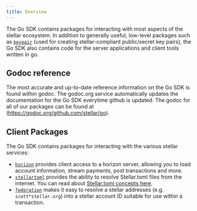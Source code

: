 ```yaml
---
title: Overview
---
```


The Go SDK contains packages for interacting with most aspects of the stellar ecosystem.  In addition to generally useful, low-level packages such as [`keypair`](https://godoc.org/github.com/quantadex/stellar_go/keypair) (used for creating stellar-compliant public/secret key pairs), the Go SDK also contains code for the server applications and client tools written in go.

## Godoc reference

The most accurate and up-to-date reference information on the Go SDK is found within godoc.  The godoc.org service automatically updates the documentation for the Go SDK everytime github is updated.  The godoc for all of our packages can be found at (https://godoc.org/github.com/stellar/go).

## Client Packages

The Go SDK contains packages for interacting with the various stellar services:

- [`horizon`](https://godoc.org/github.com/quantadex/stellar_go/clients/horizon) provides client access to a horizon server, allowing you to load account information, stream payments, post transactions and more.
- [`stellartoml`](https://godoc.org/github.com/quantadex/stellar_go/clients/stellartoml) provides the ability to resolve Stellar.toml files from the internet.  You can read about [Stellar.toml concepts here](../../guides/concepts/stellar-toml.md).
- [`federation`](https://godoc.org/github.com/quantadex/stellar_go/clients/federation) makes it easy to resolve a stellar addresses (e.g. `scott*stellar.org`) into a stellar account ID suitable for use within a transaction.

